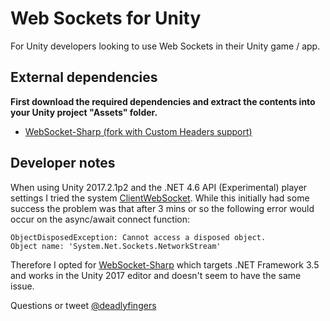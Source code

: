 # Web Sockets for Unity

For Unity developers looking to use Web Sockets in their Unity game / app.

## External dependencies

**First download the required dependencies and extract the contents into your Unity project "Assets" folder.**

* [WebSocket-Sharp (fork with Custom Headers support)](https://github.com/deadlyfingers/websocket-sharp)

## Developer notes

When using Unity 2017.2.1p2 and the .NET 4.6 API (Experimental) player settings I tried the system [ClientWebSocket](https://msdn.microsoft.com/en-us/library/system.net.websockets.clientwebsocket%28v=vs.110%29.aspx?f=255&MSPPError=-2147217396). While this initially had some success the problem was that after 3 mins or so the following error would occur on the async/await connect function:

```
ObjectDisposedException: Cannot access a disposed object.
Object name: 'System.Net.Sockets.NetworkStream'
```

Therefore I opted for [WebSocket-Sharp](https://github.com/sta/websocket-sharp) which targets .NET Framework 3.5 and works in the Unity 2017 editor and doesn't seem to have the same issue.

Questions or tweet [@deadlyfingers](https://twitter.com/deadlyfingers)

